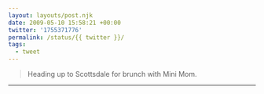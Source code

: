 ```yaml
---
layout: layouts/post.njk
date: 2009-05-10 15:58:21 +00:00
twitter: '1755371776'
permalink: /status/{{ twitter }}/
tags: 
  - tweet
---
```


> Heading up to Scottsdale for brunch with Mini Mom.

---
